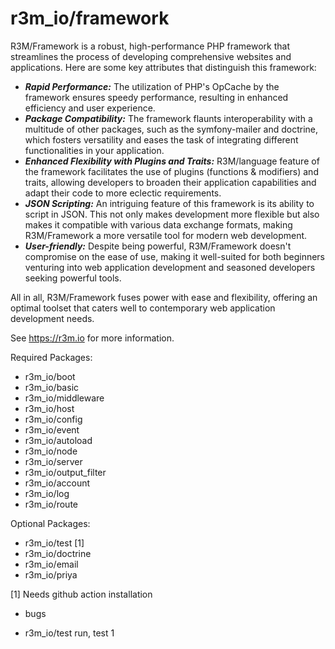 # r3m_io/framework

R3M/Framework is a robust, high-performance PHP framework that streamlines the process of developing comprehensive websites and applications.
Here are some key attributes that distinguish this framework:
- ***Rapid Performance:***
The utilization of PHP's OpCache by the framework ensures speedy performance, resulting in enhanced efficiency and user experience.
- ***Package Compatibility:***
The framework flaunts interoperability with a multitude of other packages, such as the symfony-mailer and doctrine, which fosters versatility and eases the task of integrating different functionalities in your application.
- ***Enhanced Flexibility with Plugins and Traits:***
R3M/language feature of the framework facilitates the use of plugins (functions & modifiers) and traits, allowing developers to broaden their application capabilities and adapt their code to more eclectic requirements.
- ***JSON Scripting:***
An intriguing feature of this framework is its ability to script in JSON. This not only makes development more flexible but also makes it compatible with various data exchange formats, making R3M/Framework a more versatile tool for modern web development.
- ***User-friendly:***
Despite being powerful, R3M/Framework doesn't compromise on the ease of use, making it well-suited for both beginners venturing into web application development and seasoned developers seeking powerful tools.

All in all, R3M/Framework fuses power with ease and flexibility, offering an optimal toolset that caters well to contemporary web application development needs.

See https://r3m.io for more information.

Required Packages:
- r3m_io/boot
- r3m_io/basic
- r3m_io/middleware
- r3m_io/host
- r3m_io/config
- r3m_io/event
- r3m_io/autoload
- r3m_io/node
- r3m_io/server
- r3m_io/output_filter
- r3m_io/account
- r3m_io/log
- r3m_io/route

Optional Packages:

- r3m_io/test [1]
- r3m_io/doctrine
- r3m_io/email
- r3m_io/priya

[1] Needs github action installation

- bugs

- r3m_io/test run, test 1
